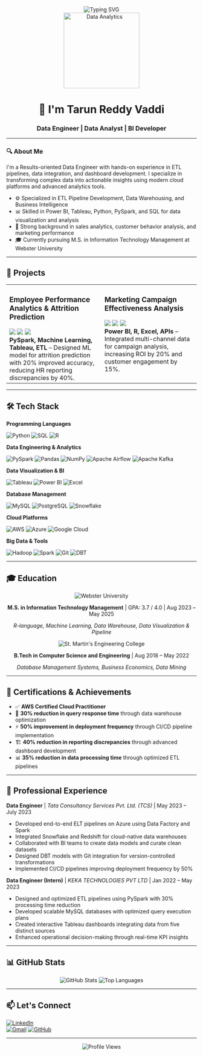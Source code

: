 <!-- Typing header -->
<div align="center">
  <img src="https://readme-typing-svg.demolab.com?font=Fira+Code&weight=600&size=25&pause=1000&color=3BB9FF&random=false&width=500&lines=Building+Data+Pipelines...;Developing+BI+Solutions...;Creating+Data+Driven+Insights" alt="Typing SVG" />
</div>

<!-- GIF visual -->
<div align="center">
  <img src="https://media.giphy.com/media/3oKIPEqDGUULpEU0aQ/giphy.gif" alt="Data Analytics" height="200" />
</div>

<!-- Intro title -->
<h1 align="center">👋 I'm Tarun Reddy Vaddi</h1>
<h3 align="center">Data Engineer | Data Analyst | BI Developer</h3>

---

### 🔍 About Me

I'm a Results-oriented Data Engineer with hands-on experience in ETL pipelines, data integration, and dashboard development. I specialize in transforming complex data into actionable insights using modern cloud platforms and advanced analytics tools.

- ⚙️ Specialized in ETL Pipeline Development, Data Warehousing, and Business Intelligence
- 📊 Skilled in Power BI, Tableau, Python, PySpark, and SQL for data visualization and analysis
- 🧠 Strong background in sales analytics, customer behavior analysis, and marketing performance
- 🎓 Currently pursuing M.S. in Information Technology Management at Webster University

---

## 🚀 Projects

<table>
  <tr>
    <td width="50%" valign="top">
      <h3>Employee Performance Analytics & Attrition Prediction</h3>
      <img src="https://img.shields.io/badge/PySpark-E25A1C?logo=apache-spark&logoColor=white&style=flat-square"/>
      <img src="https://img.shields.io/badge/Machine%20Learning-FF6F00?logo=tensorflow&logoColor=white&style=flat-square"/>
      <img src="https://img.shields.io/badge/Tableau-E97627?logo=tableau&logoColor=white&style=flat-square"/>
      <br>
      <b>PySpark, Machine Learning, Tableau, ETL</b> – Designed ML model for attrition prediction with 20% improved accuracy, reducing HR reporting discrepancies by 40%.
    </td>
    <td width="50%" valign="top">
      <h3>Marketing Campaign Effectiveness Analysis</h3>
      <img src="https://img.shields.io/badge/Power%20BI-F2C811?logo=power-bi&logoColor=black&style=flat-square"/>
      <img src="https://img.shields.io/badge/R-276DC3?logo=r&logoColor=white&style=flat-square"/>
      <img src="https://img.shields.io/badge/Excel-217346?logo=microsoft-excel&logoColor=white&style=flat-square"/>
      <br>
      <b>Power BI, R, Excel, APIs</b> – Integrated multi-channel data for campaign analysis, increasing ROI by 20% and customer engagement by 15%.
    </td>
  </tr>
</table>

---

## 🛠️ Tech Stack

<b>Programming Languages</b><br>

![Python](https://img.shields.io/badge/Python-14354C?style=for-the-badge&logo=python&logoColor=white)
![SQL](https://img.shields.io/badge/SQL-4479A1?style=for-the-badge&logo=postgresql&logoColor=white)
![R](https://img.shields.io/badge/R-276DC3?style=for-the-badge&logo=r&logoColor=white)

<b>Data Engineering & Analytics</b><br>

![PySpark](https://img.shields.io/badge/PySpark-E25A1C?style=for-the-badge&logo=apache-spark&logoColor=white)
![Pandas](https://img.shields.io/badge/Pandas-150458?style=for-the-badge&logo=pandas&logoColor=white)
![NumPy](https://img.shields.io/badge/NumPy-013243?style=for-the-badge&logo=numpy&logoColor=white)
![Apache Airflow](https://img.shields.io/badge/Apache%20Airflow-017CEE?style=for-the-badge&logo=apache-airflow&logoColor=white)
![Apache Kafka](https://img.shields.io/badge/Apache%20Kafka-000000?style=for-the-badge&logo=apache-kafka&logoColor=white)

<b>Data Visualization & BI</b><br>

![Tableau](https://img.shields.io/badge/Tableau-E97627?style=for-the-badge&logo=tableau&logoColor=white)
![Power BI](https://img.shields.io/badge/Power%20BI-F2C811?style=for-the-badge&logo=power-bi&logoColor=black)
![Excel](https://img.shields.io/badge/Microsoft%20Excel-217346?style=for-the-badge&logo=microsoft-excel&logoColor=white)

<b>Database Management</b><br>

![MySQL](https://img.shields.io/badge/MySQL-00000F?style=for-the-badge&logo=mysql&logoColor=white)
![PostgreSQL](https://img.shields.io/badge/PostgreSQL-316192?style=for-the-badge&logo=postgresql&logoColor=white)
![Snowflake](https://img.shields.io/badge/Snowflake-29B5E8?style=for-the-badge&logo=snowflake&logoColor=white)

<b>Cloud Platforms</b><br>

![AWS](https://img.shields.io/badge/AWS-232F3E?style=for-the-badge&logo=amazon-aws&logoColor=white)
![Azure](https://img.shields.io/badge/Microsoft%20Azure-0089D0?style=for-the-badge&logo=microsoft-azure&logoColor=white)
![Google Cloud](https://img.shields.io/badge/Google%20Cloud-4285F4?style=for-the-badge&logo=google-cloud&logoColor=white)

<b>Big Data & Tools</b><br>

![Hadoop](https://img.shields.io/badge/Hadoop-66CCFF?style=for-the-badge&logo=apache-hadoop&logoColor=black)
![Spark](https://img.shields.io/badge/Apache%20Spark-E25A1C?style=for-the-badge&logo=apache-spark&logoColor=white)
![Git](https://img.shields.io/badge/Git-F05032?style=for-the-badge&logo=git&logoColor=white)
![DBT](https://img.shields.io/badge/DBT-FF694B?style=for-the-badge&logo=dbt&logoColor=white)

---

## 🎓 Education

<div align="center">

  <img src="https://img.shields.io/badge/Webster%20University-FF0000?style=for-the-badge&logoColor=white" alt="Webster University"/>
  <p><b>M.S. in Information Technology Management</b> | GPA: 3.7 / 4.0 | Aug 2023 – May 2025</p>
  <p><i>R-language, Machine Learning, Data Warehouse, Data Visualization & Pipeline</i></p>

  <img src="https://img.shields.io/badge/St.%20Martin's%20Engineering%20College-1E90FF?style=for-the-badge&logoColor=white" alt="St. Martin's Engineering College"/>
  <p><b>B.Tech in Computer Science and Engineering</b> | Aug 2018 – May 2022</p>
  <p><i>Database Management Systems, Business Economics, Data Mining</i></p>

</div>

---

## 📜 Certifications & Achievements

- ✅ **AWS Certified Cloud Practitioner**
- 🚀 **30% reduction in query response time** through data warehouse optimization
- ⚡ **50% improvement in deployment frequency** through CI/CD pipeline implementation
- 🏗️ **40% reduction in reporting discrepancies** through advanced dashboard development
- 📊 **35% reduction in data processing time** through optimized ETL pipelines

---

## 💼 Professional Experience

**Data Engineer** | *Tata Consultancy Services Pvt. Ltd. (TCS)* | May 2023 – July 2023
- Developed end-to-end ELT pipelines on Azure using Data Factory and Spark
- Integrated Snowflake and Redshift for cloud-native data warehouses
- Collaborated with BI teams to create data models and curate clean datasets
- Designed DBT models with Git integration for version-controlled transformations
- Implemented CI/CD pipelines improving deployment frequency by 50%

**Data Engineer (Intern)** | *KEKA TECHNOLOGIES PVT LTD* | Jan 2022 – May 2023
- Designed and optimized ETL pipelines using PySpark with 30% processing time reduction
- Developed scalable MySQL databases with optimized query execution plans
- Created interactive Tableau dashboards integrating data from five distinct sources
- Enhanced operational decision-making through real-time KPI insights

---

## 📊 GitHub Stats

<div align="center">
  <img src="https://github-readme-stats.vercel.app/api?username=tarunreddyvaddi&show_icons=true&theme=radical" alt="GitHub Stats"/>
  <img src="https://github-readme-stats.vercel.app/api/top-langs/?username=tarunreddyvaddi&layout=compact&theme=radical" alt="Top Languages"/>
</div>

---

## 📫 Let's Connect

[![LinkedIn](https://img.shields.io/badge/LinkedIn-0A66C2?style=for-the-badge&logo=linkedin&logoColor=white)](https://linkedin.com/in/tarun-reddy-vaddi)  <br>
[![Gmail](https://img.shields.io/badge/Gmail-D14836?style=for-the-badge&logo=gmail&logoColor=white)](mailto:tarunreddyvaddi@gmail.com)
[![GitHub](https://img.shields.io/badge/GitHub-100000?style=for-the-badge&logo=github&logoColor=white)](https://github.com/tarunreddyvaddi)

---

<div align="center">
  <img src="https://komarev.com/ghpvc/?username=tarunreddyvaddi&color=blueviolet&style=for-the-badge" alt="Profile Views"/>
</div>
